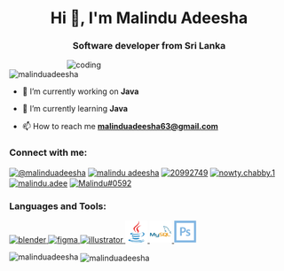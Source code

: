 <h1 align="center">Hi 👋, I'm Malindu Adeesha</h1>
<h3 align="center">Software developer from Sri Lanka</h3>
<img align ="right"alt="coding"width="400"src="https://i.pinimg.com/originals/e8/f4/53/e8f453469a3ec97ecd354df465d73913.gif">
<p align="left"> <img src="https://komarev.com/ghpvc/?username=malinduadeesha&label=Profile%20views&color=0e75b6&style=flat" alt="malinduadeesha" /> </p>

- 🔭 I’m currently working on **Java**

- 🌱 I’m currently learning **Java**

- 📫 How to reach me **malinduadeesha63@gmail.com**

<h3 align="left">Connect with me:</h3>
<p align="left">
<a href="https://twitter.com/@malinduadeesha" target="blank"><img align="center" src="https://raw.githubusercontent.com/rahuldkjain/github-profile-readme-generator/master/src/images/icons/Social/twitter.svg" alt="@malinduadeesha" height="30" width="40" /></a>
<a href="https://linkedin.com/in/malindu adeesha" target="blank"><img align="center" src="https://raw.githubusercontent.com/rahuldkjain/github-profile-readme-generator/master/src/images/icons/Social/linked-in-alt.svg" alt="malindu adeesha" height="30" width="40" /></a>
<a href="https://stackoverflow.com/users/20992749" target="blank"><img align="center" src="https://raw.githubusercontent.com/rahuldkjain/github-profile-readme-generator/master/src/images/icons/Social/stack-overflow.svg" alt="20992749" height="30" width="40" /></a>
<a href="https://fb.com/nowty.chabby.1" target="blank"><img align="center" src="https://raw.githubusercontent.com/rahuldkjain/github-profile-readme-generator/master/src/images/icons/Social/facebook.svg" alt="nowty.chabby.1" height="30" width="40" /></a>
<a href="https://instagram.com/malindu.adee" target="blank"><img align="center" src="https://raw.githubusercontent.com/rahuldkjain/github-profile-readme-generator/master/src/images/icons/Social/instagram.svg" alt="malindu.adee" height="30" width="40" /></a>
<a href="https://discord.gg/Malindu#0592" target="blank"><img align="center" src="https://raw.githubusercontent.com/rahuldkjain/github-profile-readme-generator/master/src/images/icons/Social/discord.svg" alt="Malindu#0592" height="30" width="40" /></a>
</p>

<h3 align="left">Languages and Tools:</h3>
<p align="left"> <a href="https://www.blender.org/" target="_blank" rel="noreferrer"> <img src="https://download.blender.org/branding/community/blender_community_badge_white.svg" alt="blender" width="40" height="40"/> </a> <a href="https://www.figma.com/" target="_blank" rel="noreferrer"> <img src="https://www.vectorlogo.zone/logos/figma/figma-icon.svg" alt="figma" width="40" height="40"/> </a> <a href="https://www.adobe.com/in/products/illustrator.html" target="_blank" rel="noreferrer"> <img src="https://www.vectorlogo.zone/logos/adobe_illustrator/adobe_illustrator-icon.svg" alt="illustrator" width="40" height="40"/> </a> <a href="https://www.java.com" target="_blank" rel="noreferrer"> <img src="https://raw.githubusercontent.com/devicons/devicon/master/icons/java/java-original.svg" alt="java" width="40" height="40"/> </a> <a href="https://www.mysql.com/" target="_blank" rel="noreferrer"> <img src="https://raw.githubusercontent.com/devicons/devicon/master/icons/mysql/mysql-original-wordmark.svg" alt="mysql" width="40" height="40"/> </a> <a href="https://www.photoshop.com/en" target="_blank" rel="noreferrer"> <img src="https://raw.githubusercontent.com/devicons/devicon/master/icons/photoshop/photoshop-line.svg" alt="photoshop" width="40" height="40"/> </a> </p>

<p><img align="left" src="https://github-readme-stats.vercel.app/api/top-langs?username=malinduadeesha&show_icons=true&locale=en&layout=compact" alt="malinduadeesha" /></p>

<p>&nbsp;<img align="center" src="https://github-readme-stats.vercel.app/api?username=malinduadeesha&show_icons=true&locale=en" alt="malinduadeesha" /></p>

